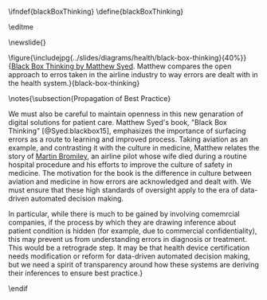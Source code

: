\ifndef{blackBoxThinking}
\define{blackBoxThinking}

\editme

\newslide{}

\figure{\includejpg{../slides/diagrams/health/black-box-thinking}{40%}}{[Black Box Thinking by Matthew Syed](https://www.amazon.co.uk/Black-Box-Thinking-Surprising-Success-ebook/dp/B00PW634YQ). Matthew compares the open approach to erros taken in the airline industry to way errors are dealt with in the health system.}{black-box-thinking}

\notes{\subsection{Propagation of Best Practice}


We must also be careful to maintain openness in this new genaration of digital solutions for patient care. Matthew Syed's book, "Black Box Thinking" [@Syed:blackbox15], emphasizes the importance of surfacing errors as a route to learning and improved process. Taking aviation as an example, and contrasting it with the culture in medicine, Matthew relates the story of [Martin Bromiley](https://chfg.org/trustees/martin-bromiley/), an airline pilot whose wife died during a routine hospital procedure and his efforts to improve the culture of safety in medicine. The motivation for the book is the difference in culture between aviation and medicine in how errors are acknowledged and dealt with. We must ensure that these high standards of oversight apply to the era of data-driven automated decision making. 

In particular, while there is much to be gained by involving comemrcial companies, if the process by which they are drawing inference about patient condition is hidden (for example, due to commercial confidentiality), this may prevent us from understanding errors in diagnosis or treatment. This would be a retrograde step. It may be that health device certification needs modification or reform for data-driven automated decision making, but we need a spirit of transparency around how these systems are deriving their inferences to ensure best practice.}

\endif
